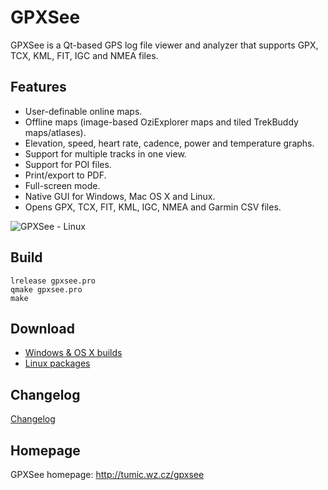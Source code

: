 # GPXSee
GPXSee is a Qt-based GPS log file viewer and analyzer that supports GPX, TCX,
KML, FIT, IGC and NMEA files.

## Features
* User-definable online maps.
* Offline maps (image-based OziExplorer maps and tiled TrekBuddy maps/atlases).
* Elevation, speed, heart rate, cadence, power and temperature graphs.
* Support for multiple tracks in one view.
* Support for POI files.
* Print/export to PDF.
* Full-screen mode.
* Native GUI for Windows, Mac OS X and Linux.
* Opens GPX, TCX, FIT, KML, IGC, NMEA and Garmin CSV files.

![GPXSee - Linux](https://a.fsdn.com/con/app/proj/gpxsee/screenshots/linux2.png)

## Build
```shell
lrelease gpxsee.pro
qmake gpxsee.pro
make
```

## Download
* [Windows & OS X builds](http://sourceforge.net/projects/gpxsee)
* [Linux packages](http://software.opensuse.org/download.html?project=home%3Atumic%3AGPXSee&package=gpxsee)

## Changelog
[Changelog](https://build.opensuse.org/package/view_file/home:tumic:GPXSee/gpxsee/gpxsee.changes)

## Homepage
GPXSee homepage: http://tumic.wz.cz/gpxsee
